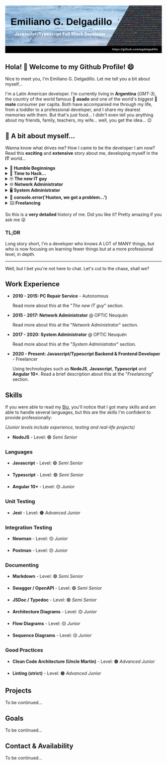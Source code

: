 ![Banner](https://github.com/egdelgadillo/egdelgadillo/blob/main/assets/Github%20Profile%20Banner.png)

## Hola! 👋 Welcome to my Github Profile! 😄

Nice to meet you, I'm Emiliano G. Delgadillo. Let me tell you a bit about myself...

I'm a Latin American developer. I'm currently living in **Argentina** (_GMT-3_), the country of the world famous 🥩 **asado** and one of the world's biggest 🧉 **mate** consumer per capita. Both have accompanied me through my life, from a toddler to a professional developer, and I share my dearest memories with them. But that's just food... I didn't even tell you anything about my friends, family, teachers, my wife... well, you get the idea... 😉

## 📓 A bit about myself...

Wanna know what drives me? How I came to be the developer I am now? Read this **exciting** and **extensive** story about me, developing myself in the **IT** world...
<br>

<details>
  <summary>📀 <b>Humble Beginnings</b></summary>
  <br>

Well, it all started when I was very young. My dad was what you would call "an 🖥️ _IT guy_" back in the 90s (_Amazingly a self-taught one, which back in the day was pretty hard._ ~~youtube~~ ~~stackoverflow~~ ~~skillshare~~😉). He had his way with early UNIX systems, and brought bread to our home every day. Even though he didn't intend to, he transferred his skills to me.

Later when I was 16 (2007), I was introduced to the ~~brand new~~ 💽 **pascal** language! Only 1 lesson was enough for me (And all I got, btw) and I started solving math problems, limits, calculating capacitor values for given circuit impedances (I went to an electrician school). Of course, the language had its limits, and wasn't that big of a deal amongst other developers.

</details>
<details>
  <summary>🎥 <b>Time to Hack...</b></summary>
  <br>

[Die Hard 4.0](https://www.imdb.com/title/tt0337978/) did it for me (That's how it was known outside of the US). I wanted to be that 🥷 ninja hacker! I wanted to [roll out a plastic ⌨️ keyboard](https://www.reddit.com/r/MechanicalKeyboards/comments/1yluaw/hackers_in_live_free_or_die_hard_use_the_worst/) and start throwing code like everyone's lives depended on it. Of course, it was all 🎥 Hollywood magic (And lies...), but I was decided, **I wanted to be a hacker**.

Long story short, I started frequenting "hacker" forums and learned all I ever needed about **Cybersecurity**. Although I didn't become a Hacker, I had my first mentoring on other awesome languages, such as 🤡 **batch** (Yeah, I know, but trust me, it sounded way much better back then 😜). Nevertheless, those times were very helpful. I learnt **visual basic**, some **C** and **C++** (Which I didn't fully understand at that time, I even printed a FAT free PDF, but still no use...), some primitive **javascript** and **HTML**. Also I understood what a **page defacement** is, what **DOS** and **DDOS** are, what **SQL Injection** is, how to test and attack and **how to defend against them**.

By that time, I started reading the [Hack x Crack](https://hackxcrack.net/foro/cuadernos_antiguos/) magazines, which wasn't very easy as they were banned from being published on Spain due to legal issues (I know, I lived in Argentina, still I red them online). I remember reading about **C&C** experiments, **passive vs active connections** to bypass firewalls. Until then I was still a Linux-virgin until **Backtrack** came into my life (Now known as **Kali Linux**) also thanks to those magazines. My first experiences with **aircrack** and **WEP** vs **WPA** security issues was amazing. Binary **Cracking** and some kind of **reverse engineering** was the last thing I learnt at that period of time. It was awesome to learn basic **assembler** and to be able to reverse some **CrackMe**s. I learnt a lot with that experience, what a **BUS** is, what an **x86** architecture and instructions are, how the **hexadecimal** numeric system works, how the **binary** system works, how a computer _really_ works; I felt like NEO 😜.

Some years before that I started playing a MMORPG called Silkroad (Now extinct), but it was the usual, hunt mobs, get XP, items, level up, repeat king of thing. It got tedious over time. So with all the knowledge I now had I got to code my first personal project, a 1k+ line macro bot using **AutoIt**, a macro programming language, very easy to use. There I harnessed the power of **loops** and **functional programming**. I also had to modify the game client to allow me to use the bot, and for that I had to patch the executable, injecting some in-memory modified (**ASM**) jumps right after executing it, and thus unlock some in-game features. Too bad I lost it all... (A harsh lesson I learned because of the lack of proper backups). Still, golden ages for me.

The experience I acquired with **ASM** was very helpful when I had to present a (sort of) practical-thesis before graduating at school. The **electronics** subject required me to program a **PIC** microcontroller, whatever we wanted to do (Yes, the school I went to taught me a lot of different things, I mean A LOT...). My team and I built some sort of 3d printer base, in which you communicated the coordinates from the PC to the PIC and the base moved to those coords. It was a very fun project to be honest. We had to use the **hexadecimal** numeric system, the **binary** system, and some kind of simplified **ASM** language to program the PIC. Needless to say, we were the most advanced team of the complete course 😉.

Although I didn't become a hacker, I learnt AWESOME things many of which I still use and apply up to this days. Even more when I became a System Administrator...

</details>
<details>
  <summary>🤓 <b>The new IT guy</b></summary>
  <br>

After graduating with honors, I had to go out and get a job. Oh well, that wasn't very easy, even though I knew all I knew. What should I do with all my acquired knowledge? The easiest and fastest job was to start doing **PC repair**. So following my father steps I became the "new _IT guy_ 🤓". It was alright, but deleting viruses, reinstalling Windows and restoring backups wasn't very challenging at all. In 2012, my father encouraged me to take on a Cisco's CCNA 1 course, and I did (It's now expired). Oh boy, **networking**, that was HARD... even more at a Cisco course. The teacher was alright, the problem was I 😜. Although I finished it and passed the tests, I didn't have anywhere to apply that knowledge. All I had was a home WiFi to experiment with, which wasn't very exciting.

</details>
<details>
  <summary>🌐 <b>Network Administrator</b></summary>
  <br>

Well, well, well, after all, my father's recommendations onc again bore fruit. In 2015 a gubernamental agency of the Province of Neuquén (Where I lived) called **OPTIC** needed to fill a **Network Administrator** position. The requirement was a **CCNA** title, and although I only did the first of four courses, it was enough for them. I was less than a junior, but they didn't care. But still, I delivered.

There I got to "play around" and learn from thousands of devices, ranging from **Cisco Switches/Routers/Cores** to long-range connectivity antennas such as **Ubiquity**. Now I could understand all I learnt at the CCNA 1 course. They were literally **thousands of devices** spread across the whole province. Managing them all was a very daunting task, as we were only 3 who had access to all of them. That's how I had my first professional experiences with developing. I started learning **Python 2.7** to automate many of the repetitive tasks, such as testing, checking, rebooting devices, running automated scripts to improve security on the devices (Which had some serious security issues, I mean, really serious, but fortunately they were all prevented thanks to them).

As we had so many devices, and no one could remember them all (And were not properly documented) I started setting up a database for them all. I started with primitive **HTML** and **CSS** plus a **mySQL** database. It looked like a _Win95_ app, but it did the job. Later I started experimenting with **Meteor.js** which was considered "😎 cool" at the time. It had support for **Socket.io** and it was all like "Wow! Real time dude!". Well, I tried, but it wasn't easy for me at first. Too much to cover at once. Still **MongoDB** was the revelation of the century for me... I mean, not having to drop the complete database just to add one more "column" to the "table"... 🤯 mindblowing... (Of course, **field** and **collection** are the right terms for **MongoDB**, I know, just bare with me 😛). So eventually, the system got a nice upgrade! But not just for the backend, but also for the front end, using **Angular.JS** with **Bootstrap 3** which was also the next big thing.

I still got backups of those times... But networking wasn't gonna cut it. As you can tell by now, I had the urge to develop!

</details>
<details>
  <summary>🖥️ <b>System Administrator</b></summary>
  <br>

Some years later, in 2017, I switched positions within the same organization. An open position appeared, a System Administrator position. I loved it. Now I was able to level up my Operating Systems skills. Still, we were a small team of 3, so we had A LOT of work to do. Hundreds of **Linux and Windows virtual machines**, **Internet Access** using **squid proxy** for thousands of users every day, managing access and **content filtering** using both squid proxies and **firewalls** for both old and new users, of course **load balancing** them all due to the sheer amount of users, setting up and upgrading the **email services** using **Postfix and Dovecot**, **Networking**, managing the **DMZ**, installing **VMWare and OracleVM** on the Datacenter blades, **backups**, **Cybersecurity**, and the list goes on and on...

This was the time when I learnt the most and the fastest. It was amazing, though not without its disadvantages. We were a super tiny team handling the responsibility dozens or hundreds should. Sometimes the amount of work and problems surpassed us; we couldn't keep up. Nevertheless, we had some peaceful times, specially during the holidays. Many new projects were born during those times, some still stand while other died right there. We had the liberty to experiment, test, apply and grow, both as Developers and as SysAdmins. I'm not sure if this was already what you would call a **DevOps** area, but we were there.

Yes, I said "Developer". We had so much stuff, we needed automation for most. **Bash** was my second best friend here. All **Debian and RedHat-based Linux OS(es)** had some bit of automation, whether it be for security, repetitive tasks, reports, you name it. I really believe I could not have got a better "education" than being there, hands on keyboard, googling, _StackOverflowing_, researching, testing and admiring the beauty of what we managed to create.

But if Bash was my second best friend, **Python** (2.7) was my best best friend. What didn't I create with it? From automation scripts, to managing **LDAP** registries, doing daily **internet consumption reports** (by categories, organizations, location, etc) from millions upon millions of lines of **squid reports**. If this isn't the closest I've been to **Big Data** I don't know what could. Still, managing dozens of daily requests for new internet access, new email users, new virtual machines and new LDAP users was a big task for such a busy and small team. We needed **automation**.

And it actually came in the form of a **Python Flask** backend service serving an **AngularJS + Bootstrap** front end service. They were actually two systems, one of the public, for requesting, managing and accessing their own data, and another one for handling all those requests plus other sector-related work. I loved this project, I developed it all by myself, and it was quite a learning experience. It got to the point where I got to **understand the disadvantages** of big projects served by Flask and the **limitations of Angular.JS**. No matter, I made it work anyways. I even had my way with **Java** to handle the **digital singing of PDFs** using our proprietary digital signature service. I was so proud of it all...

</details>
<details>
  <summary>🚨 <b>console.error('Huston, we got a problem...')</b></summary>
  <br>

So, you might already see the problem which took me several years to understand:

> I had A LOT of knowledge about MANY things, but still **I wasn't a professional in any of them!**

Yup, over the years I got so focused on **learning new things** that I neglected the fact that I had to **start focusing on one thing** to be able to do it right, professionally right. I wasn't confident enough to provide my services to others, and with good reason. I knew a bit of everything, but not enough of any.

Also, work got too political, you know, "deliver fast no matter what" for political campaigns. I started to really dislike the lack of professionalism and good practices, I mean we couldn't, we really couldn't. Besides, the Argentine Peso, the local currency, started loosing value, inflation was a common topic amongst others.

So I decided I wanted to work online, get rid of the local economy and be able to **learn one subject really well** and be confident enough to provide my services, to become a **professional developer**. Well, **good things don't come easy**, and this wasn't the exception. I had to get rid of my old habits, and really focus on one thing, until I learned it well enough. "How?" I wondered...

</details>
<details>
  <summary>⌨️ <b>Freelancing</b></summary>
  <br>

A **dear friend of mine**, an superb developer, to whom I owe a lot, helped me. He gave me whet I needed the most: _encouragement and mentorship_. So under his wing I invested months upon months of study, practice, tutorials, projects and of course work. I am very grateful to him for what he's done.

So, my weapon of choice was... **javascript**, my old friend and foe. But now, with a twist. I started learning it _again_ from the bottom up. I started with **Javascript** to **NodeJS**, until I met **Typescript**. A new era was dawning...

For me, this was the revelation of the century. It wasn't the **Human Genome Project** nor was **SpaceX rockets landing vertically**. It was **Typescript** all along. I mean, combine the power and flexibility of Javascript and above that add the strict typing of other OOP languages like C#, and you get the Typescript **superset**, which even **transpiles your code to JS**. It's magical.

So yeah, now I'm perfecting my **Typescript skills**, becoming a professional developer for the first time. I'm very confident now as a developer, who doesn't know it all, but now knows enough.

</details>

So this is a **very detailed** history of me. Did you like it? Pretty amazing if you ask me 😜

### TL;DR

Long story short, I'm a developer who knows A LOT of MANY things, but who is now focusing on learning fewer things but at a more professional level, in depth.

---

Well, but I bet you're not here to chat. Let's cut to the chase, shall we?

## Work Experience

- **2010 - 2015: PC Repair Service** - Autonomous

  Read more about this at the "_The new IT guy_" section.

- **2015 - 2017: Network Administrator** @ OPTIC Neuquén

  Read more about this at the "_Network Administrator_" section.

- **2017 - 2020: System Administrator** @ OPTIC Neuquén

  Read more about this at the "_System Administrator_" section.

- **2020 - Present: Javascript/Typescript Backend \& Frontend Developer** - Freelancer

  Using technologies such as **NodeJS**, **Javascript**, **Typescript** and **Angular 10+**. Read a brief description about this at the "_Freelancing_" section.

## Skills

If you were able to read my [Bio](#-a-bit-about-myself), you'll notice that I got many skills and am able to handle several languages, but this are the skills I'm confident to provide professionally:

_(Junior levels include experience, testing and real-life projects)_

- **NodeJS** - Level: 🟢 _Semi Senior_

### Languages

- **Javascript** - Level: 🟢 _Semi Senior_

- **Typescript** - Level: 🟢 _Semi Senior_

- **Angular 10+** - Level: 🟡 _Junior_

### Unit Testing

- **Jest** - Level: 🟠 _Advanced Junior_

### Integration Testing

- **Newman** - Level: 🟡 _Junior_

- **Postman** - Level: 🟡 _Junior_

### Documenting

- **Markdown** - Level: 🟢 _Semi Senior_

- **Swagger / OpenAPI** - Level: 🟢 _Semi Senior_

- **JSDoc / Typedoc** - Level: 🟢 _Semi Senior_

- **Architecture Diagrams** - Level: 🟡 _Junior_

- **Flow Diagrams** - Level: 🟡 _Junior_

- **Sequence Diagrams** - Level: 🟡 _Junior_

### Good Practices

- **Clean Code Architecture (Uncle Martin)** - Level: 🟠 _Advanced Junior_

- **Linting (strict)** - Level: 🟠 _Advanced Junior_

## Projects

To be continued...

## Goals

To be continued...

## Contact & Availability

To be continued...

<!--
**egdelgadillo/egdelgadillo** is a ✨ _special_ ✨ repository because its `README.md` (this file) appears on your GitHub profile.

Here are some ideas to get you started:

- 🔭 I’m currently working on ...
- 🌱 I’m currently learning ...
- 👯 I’m looking to collaborate on ...
- 🤔 I’m looking for help with ...
- 💬 Ask me about ...
- 📫 How to reach me: ...
- 😄 Pronouns: ...
- ⚡ Fun fact: ...
-->
